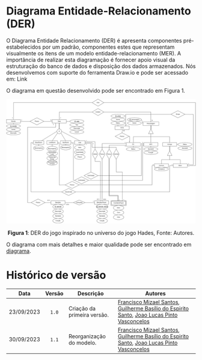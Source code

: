 # Diagrama Entidade-Relacionamento (DER)

<div>
<p>O Diagrama Entidade Relacionamento (DER) é apresenta componentes pré-estabelecidos por um padrão, componentes estes que representam visualmente os itens de um modelo entidade-relacionamento (MER). A importância de realizar esta diagramação é fornecer apoio visual da estruturação do banco de dados e disposição dos dados armazenados. Nós desenvolvemos com suporte do ferramenta Draw.io e pode ser acessado em: <a herf="https://drive.google.com/file/d/19NUZ_b2FL5Q5FNIxrsT6jxXGWQt2B3xZ/view?usp=sharing">Link</a></p>
<p>O diagrama em questão desenvolvido pode ser encontrado em Figura 1.</p>

<div style="text-align: center;">
    <img src=../images/DER.jpg>
    <p><strong>Figura 1</strong>: DER do jogo inspirado no universo do jogo Hades, Fonte: Autores.</p>
</div>
<p>O diagrama com mais detalhes e maior qualidade pode ser encontrado em <a href="https://github.com/SBD1/2023.2-Hades/blob/main/images/DER.svg">diagrama</a>.</p>
</div>



# Histórico de versão 

| Data | Versão | Descrição | Autores |
|:------:|:--------:|-----------|-------|
| 23/09/2023 | `1.0` | Criação da primeira versão. | [Francisco Mizael Santos](https://github.com/frmiza), [Guilherme Basílio do Espirito Santo](https://github.com/GuilhermeBES), [Joao Lucas Pinto Vasconcelos](https://github.com/HacKairos) |
| 30/09/2023 | `1.1` | Reorganização do modelo. | [Francisco Mizael Santos](https://github.com/frmiza), [Guilherme Basílio do Espirito Santo](https://github.com/GuilhermeBES), [Joao Lucas Pinto Vasconcelos](https://github.com/HacKairos) |



